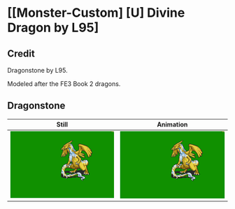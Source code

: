 # [\[Monster-Custom\] \[U\] Divine Dragon by L95]

## Credit

Dragonstone by L95.

Modeled after the FE3 Book 2 dragons.

## Dragonstone

| Still | Animation |
| :---: | :-------: |
| ![Dragonstone still](./Dragonstone_000.png) | ![Dragonstone animation](./Dragonstone.gif) |
